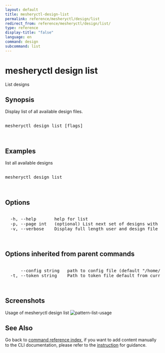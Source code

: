 ```yaml
---
layout: default
title: mesheryctl-design-list
permalink: reference/mesheryctl/design/list
redirect_from: reference/mesheryctl/design/list/
type: reference
display-title: "false"
language: en
command: design
subcommand: list
---
```


# mesheryctl design list

List designs

## Synopsis

Display list of all available design files.

<pre class='codeblock-pre'>
<div class='codeblock'>
mesheryctl design list [flags]

</div>
</pre>

## Examples

list all available designs

<pre class='codeblock-pre'>
<div class='codeblock'>
mesheryctl design list

</div>
</pre>

## Options

<pre class='codeblock-pre'>
<div class='codeblock'>
  -h, --help       help for list
  -p, --page int   (optional) List next set of designs with --page (default = 1) (default 1)
  -v, --verbose    Display full length user and design file identifiers

</div>
</pre>

## Options inherited from parent commands

<pre class='codeblock-pre'>
<div class='codeblock'>
      --config string   path to config file (default "/home/runner/.meshery/config.yaml")
  -t, --token string    Path to token file default from current context

</div>
</pre>

## Screenshots

Usage of mesheryctl design list
![pattern-list-usage](/assets/img/mesheryctl/patternList.png)

## See Also

Go back to [command reference index](/reference/mesheryctl/), if you want to add content manually to the CLI documentation, please refer to the [instruction](/project/contributing/contributing-cli#preserving-manually-added-documentation) for guidance.
